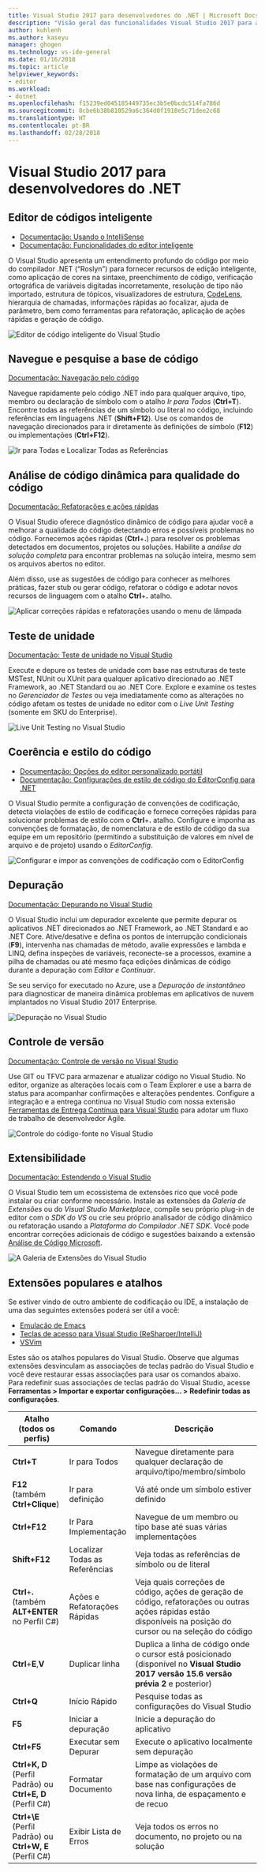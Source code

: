 ```yaml
---
title: Visual Studio 2017 para desenvolvedores do .NET | Microsoft Docs
description: "Visão geral das funcionalidades Visual Studio 2017 para ajudá-lo a codificar mais rápido no .NET."
author: kuhlenh
ms.author: kaseyu
manager: ghogen
ms.technology: vs-ide-general
ms.date: 01/16/2018
ms.topic: article
helpviewer_keywords:
- editor
ms.workload:
- dotnet
ms.openlocfilehash: f15239ed045185449735ec3b5e0bcdc514fa786d
ms.sourcegitcommit: 8cbe6b38b810529a6c364d0f1918e5c71dee2c68
ms.translationtype: HT
ms.contentlocale: pt-BR
ms.lasthandoff: 02/28/2018
---
```

# <a name="visual-studio-2017-for-net-developers"></a>Visual Studio 2017 para desenvolvedores do .NET

## <a name="smart-code-editor"></a>Editor de códigos inteligente

- [Documentação: Usando o IntelliSense](using-intellisense.md)
- [Documentação: Funcionalidades do editor inteligente](writing-code-in-the-code-and-text-editor.md)

O Visual Studio apresenta um entendimento profundo do código por meio do compilador .NET (“Roslyn”) para fornecer recursos de edição inteligente, como aplicação de cores na sintaxe, preenchimento de código, verificação ortográfica de variáveis digitadas incorretamente, resolução de tipo não importado, estrutura de tópicos, visualizadores de estrutura, [CodeLens](find-code-changes-and-other-history-with-codelens.md), hierarquia de chamadas, informações rápidas ao focalizar, ajuda de parâmetro, bem como ferramentas para refatoração, aplicação de ações rápidas e geração de código.

![Editor de código inteligente do Visual Studio](../ide/media/VSIDE_Productivity_SmartCodeEditor.png "VSIDE_Productivity_SmartCodeEditor")

## <a name="navigate-and-search-your-codebase"></a>Navegue e pesquise a base de código

[Documentação: Navegação pelo código](navigating-code.md)

Navegue rapidamente pelo código .NET indo para qualquer arquivo, tipo, membro ou declaração de símbolo com o atalho *Ir para Todos* (**Ctrl+T**). Encontre todas as referências de um símbolo ou literal no código, incluindo referências em linguagens .NET (**Shift+F12**). Use os comandos de navegação direcionados para ir diretamente às definições de símbolo (**F12**) ou implementações (**Ctrl+F12**).

![Ir para Todas e Localizar Todas as Referências](../ide/media/VSIDE_Productivity_Navigation.png "VSIDE_Productivity_Navigation")

## <a name="live-code-analysis-for-code-quality"></a>Análise de código dinâmica para qualidade do código

[Documentação: Refatorações e ações rápidas](refactoring-code-generation-quick-actions.md)

O Visual Studio oferece diagnóstico dinâmico de código para ajudar você a melhorar a qualidade do código detectando erros e possíveis problemas no código. Fornecemos ações rápidas (**Ctrl**+**.**) para resolver os problemas detectados em documentos, projetos ou soluções. Habilite a *análise da solução completa* para encontrar problemas na solução inteira, mesmo sem os arquivos abertos no editor.

Além disso, use as sugestões de código para conhecer as melhores práticas, fazer stub ou gerar código, refatorar o código e adotar novos recursos de linguagem com o atalho **Ctrl**+**.** atalho.

![Aplicar correções rápidas e refatorações usando o menu de lâmpada](../ide/media/VSIDE_Productivity_CodeAnalysis.png "VSIDE_Productivity_CodeAnalysis")

## <a name="unit-testing"></a>Teste de unidade

[Documentação: Teste de unidade no Visual Studio](../test/improve-code-quality.md)

Execute e depure os testes de unidade com base nas estruturas de teste MSTest, NUnit ou XUnit para qualquer aplicativo direcionado ao .NET Framework, ao .NET Standard ou ao .NET Core. Explore e examine os testes no *Gerenciador de Testes* ou veja imediatamente como as alterações no código afetam os testes de unidade no editor com o *Live Unit Testing* (somente em SKU do Enterprise).

![Live Unit Testing no Visual Studio](../ide/media/VSIDE_Productivity_LiveUnitTesting.png "VSIDE_Productivity_LiveUnitTesting")

## <a name="code-consistency-and-style"></a>Coerência e estilo do código

- [Documentação: Opções do editor personalizado portátil](create-portable-custom-editor-options.md)
- [Documentação: Configurações de estilo de código do EditorConfig para .NET](editorconfig-code-style-settings-reference.md)

O Visual Studio permite a configuração de convenções de codificação, detecta violações de estilo de codificação e fornece correções rápidas para solucionar problemas de estilo com o **Ctrl**+**.** atalho. Configure e imponha as convenções de formatação, de nomenclatura e de estilo de código da sua equipe em um repositório (permitindo a substituição de valores em nível de arquivo e de projeto) usando o *EditorConfig*.

![Configurar e impor as convenções de codificação com o EditorConfig](../ide/media/VSIDE_Productivity_CodeStyle.png "VSIDE_Productivity_CodeStyle")

## <a name="debugging"></a>Depuração

[Documentação: Depurando no Visual Studio](../debugger/index.md)

O Visual Studio inclui um depurador excelente que permite depurar os aplicativos .NET direcionados ao .NET Framework, ao .NET Standard e ao .NET Core. Ative/desative e defina os pontos de interrupção condicionais (**F9**), intervenha nas chamadas de método, avalie expressões e lambda e LINQ, defina inspeções de variáveis, reconecte-se a processos, examine a pilha de chamadas ou até mesmo faça edições dinâmicas de código durante a depuração com *Editar e Continuar*.

Se seu serviço for executado no Azure, use a *Depuração de instantâneo* para diagnosticar de maneira dinâmica problemas em aplicativos de nuvem implantados no Visual Studio 2017 Enterprise.

![Depuração no Visual Studio](../ide/media/VSIDE_Productivity_Debugging.png "VSIDE_Productivity_Debugging")

## <a name="version-control"></a>Controle de versão

[Documentação: Controle de versão no Visual Studio](/vsts/index)

Use GIT ou TFVC para armazenar e atualizar código no Visual Studio. No editor, organize as alterações locais com o Team Explorer e use a barra de status para acompanhar confirmações e alterações pendentes. Configure a integração e a entrega contínua no Visual Studio com nossa extensão [Ferramentas de Entrega Contínua para Visual Studio](https://marketplace.visualstudio.com/items?itemName=VSIDEDevOpsMSFT.ContinuousDeliveryToolsforVisualStudio) para adotar um fluxo de trabalho de desenvolvedor Agile.

![Controle do código-fonte no Visual Studio](../ide/media/VSIDE_Productivity_SourceControl.png "VSIDE_Productivity_SourceControl")

## <a name="extensibility"></a>Extensibilidade

[Documentação: Estendendo o Visual Studio](../extensibility/index.md)

O Visual Studio tem um ecossistema de extensões rico que você pode instalar ou criar conforme necessário. Instale as extensões da *Galeria de Extensões* ou do *Visual Studio Marketplace*, compile seu próprio plug-in de editor com o *SDK do VS* ou crie seu próprio analisador de código dinâmico ou refatoração usando a *Plataforma do Compilador .NET SDK*. Você pode encontrar correções adicionais de código e sugestões baixando a extensão [Análise de Código Microsoft](https://marketplace.visualstudio.com/items?itemName=VisualStudioPlatformTeam.MicrosoftCodeAnalysis2017).

![A Galeria de Extensões do Visual Studio](../ide/media/VSIDE_Productivity_Extensibility.png "VSIDE_Productivity_Extensibility")

## <a name="popular-extensions--shortcuts"></a>Extensões populares e atalhos

Se estiver vindo de outro ambiente de codificação ou IDE, a instalação de uma das seguintes extensões poderá ser útil a você:

- [Emulação de Emacs](https://marketplace.visualstudio.com/items?itemName=JustinClareburtMSFT.EmacsEmulation )
- [Teclas de acesso para Visual Studio (ReSharper/IntelliJ)](https://marketplace.visualstudio.com/items?itemName=JustinClareburtMSFT.HotKeys)
- [VSVim](https://marketplace.visualstudio.com/items?itemName=JaredParMSFT.VsVim)

Estes são os atalhos populares do Visual Studio. Observe que algumas extensões desvinculam as associações de teclas padrão do Visual Studio e você deve restaurar essas associações para usar os comandos abaixo. Para redefinir suas associações de teclas padrão do Visual Studio, acesse **Ferramentas > Importar e exportar configurações... > Redefinir todas as configurações**.

| Atalho (todos os perfis) | Comando | Descrição |
|-|-|-|
| **Ctrl+T** | Ir para Todos | Navegue diretamente para qualquer declaração de arquivo/tipo/membro/símbolo |
| **F12** (também **Ctrl+Clique**) | Ir para definição | Vá até onde um símbolo estiver definido |
| **Ctrl+F12** | Ir Para Implementação | Navegue de um membro ou tipo base até suas várias implementações |
| **Shift+F12** | Localizar Todas as Referências | Veja todas as referências de símbolo ou de literal |
| **Ctrl**+**.** (também **ALT+ENTER** no Perfil C#) | Ações e Refatorações Rápidas | Veja quais correções de código, ações de geração de código, refatorações ou outras ações rápidas estão disponíveis na posição do cursor ou na seleção do código |
| **Ctrl**+**E**,**V** | Duplicar linha | Duplica a linha de código onde o cursor está posicionado (disponível no **Visual Studio 2017 versão 15.6 versão prévia 2** e posterior) |
| **Ctrl+Q** | Início Rápido | Pesquise todas as configurações do Visual Studio |
| **F5** | Iniciar a depuração | Inicie a depuração do aplicativo |
| **Ctrl+F5** | Executar sem Depurar | Execute o aplicativo localmente sem depuração |
| **Ctrl+K, D** (Perfil Padrão) ou **Ctrl+E, D** (Perfil C#) | Formatar Documento | Limpe as violações de formatação de um arquivo com base nas configurações de nova linha, de espaçamento e de recuo |
| **Ctrl+\\E** (Perfil Padrão) ou **Ctrl+W, E** (Perfil C#) | Exibir Lista de Erros | Veja todos os erros no documento, no projeto ou na solução |